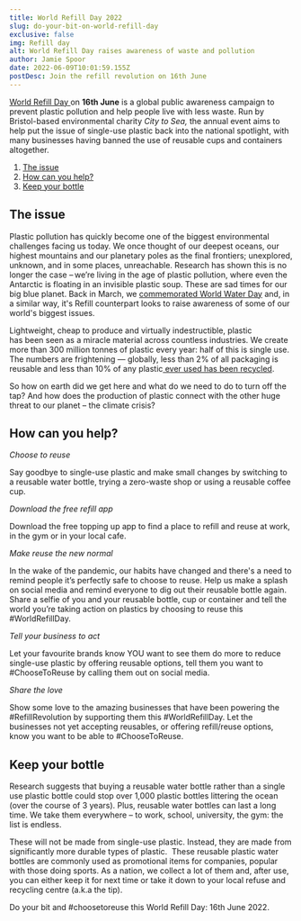 ```yaml
---
title: World Refill Day 2022
slug: do-your-bit-on-world-refill-day
exclusive: false
img: Refill day
alt: World Refill Day raises awareness of waste and pollution
author: Jamie Spoor
date: 2022-06-09T10:01:59.155Z
postDesc: Join the refill revolution on 16th June
---
```

 [World Refill Day ](https://www.refill.org.uk/world-refill-day/)on **16th June** is a global public awareness campaign to prevent plastic pollution and help people live with less waste.
Run by Bristol-based environmental charity *City to Sea,* the annual event aims to help put the issue of single-use plastic  back into the national spotlight, with many businesses having banned the use of reusable cups and containers altogether. 

1. [The issue](<## The issue>)
2. [How can you help? ](<## How can you help?>)
3. [Keep your bottle ](<## Keep your bottle>)

## The issue

Plastic pollution has quickly become one of the biggest environmental challenges facing us today. We once  thought of our deepest oceans, our highest mountains and our planetary poles as the final frontiers; unexplored, unknown, and in some places, unreachable. 
Research has shown this is no longer the case – we’re living in the age of plastic pollution, where even the Antarctic is floating in an invisible plastic soup. These are sad times for our big blue planet. Back in March, we [commemorated World Water Day](https://traininblocks.com/blog/world-water-day-2022/) and, in a similar way, it's Refill counterpart looks to raise awareness of some of our world's biggest issues. 

Lightweight, cheap to produce and virtually indestructible, plastic has been seen as a miracle material across countless industries. We create more than 300 million tonnes of plastic every year: half of this is single use. The numbers are frightening — globally, less than 2% of all packaging is reusable and less than 10% of any plastic[ ever used has been recycled](https://www.refill.org.uk/world-refill-day/). 

So how on earth did we get here and what do we need to do to turn off the tap? And how does the production  of plastic connect with the other huge threat to our planet – the climate crisis?

## How can you help?

*Choose to reuse*

Say goodbye to single-use plastic and make small changes by switching to a reusable water bottle, trying a zero-waste shop or using a reusable coffee cup.

*Download the free refill app*

Download the free topping up app to find a place to refill and reuse at work, in the gym or in your local cafe.

*Make reuse the new normal*

In the wake of the pandemic, our habits have changed and there's a need to remind people it’s perfectly safe to choose to reuse. Help us make a splash on social media and remind everyone to dig out their reusable bottle again. Share a selfie of you and your reusable bottle, cup or container and tell the world you’re taking action on plastics by choosing to reuse this #WorldRefillDay.

*Tell your business to act*

Let your favourite brands know YOU want to see them do more to reduce single-use plastic by offering reusable options, tell them you want to #ChooseToReuse by calling them out on social media.

*Share the love* 

Show some love to the amazing businesses that have been powering the #RefillRevolution by supporting them this #WorldRefillDay. Let the businesses not yet accepting reusables, or offering refill/reuse options, know you want to be able to #ChooseToReuse.

## Keep your bottle

Research suggests that buying a reusable water bottle rather than a single use plastic bottle could stop over 1,000 plastic bottles littering the ocean (over the course of 3 years). Plus, reusable water bottles can last a long time. We take them everywhere – to work, school, university, the gym: the list is endless.

These will not be made from single-use plastic. Instead, they are made from significantly more durable types of plastic.  These reusable plastic water bottles are commonly used as promotional items for companies, popular with those doing sports. As a nation, we collect a lot of them and, after use, you can either keep it for next time or take it down to your local refuse and recycling centre (a.k.a the tip).

Do your bit and #choosetoreuse this World Refill Day: 16th June 2022.